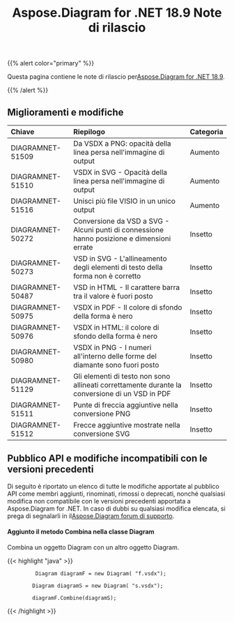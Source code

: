 ﻿---
title: Aspose.Diagram for .NET 18.9 Note di rilascio
type: docs
weight: 40
url: /it/net/aspose-diagram-for-net-18-9-release-notes/
---
{{% alert color="primary" %}} 

 Questa pagina contiene le note di rilascio per[Aspose.Diagram for .NET 18.9](https://www.nuget.org/packages/Aspose.Diagram/18.9.0).

{{% /alert %}} 
## **Miglioramenti e modifiche**

|**Chiave**|**Riepilogo**|**Categoria**|
|:- |:- |:- |
|DIAGRAMNET-51509|Da VSDX a PNG: opacità della linea persa nell'immagine di output|Aumento|
|DIAGRAMNET-51510|VSDX in SVG - Opacità della linea persa nell'immagine di output|Aumento|
|DIAGRAMNET-51516|Unisci più file VISIO in un unico output|Aumento|
|DIAGRAMNET-50272|Conversione da VSD a SVG - Alcuni punti di connessione hanno posizione e dimensioni errate|Insetto|
|DIAGRAMNET-50273|VSD in SVG - L'allineamento degli elementi di testo della forma non è corretto|Insetto|
|DIAGRAMNET-50487|VSD in HTML - Il carattere barra tra il valore è fuori posto|Insetto|
|DIAGRAMNET-50975|VSDX in PDF - Il colore di sfondo della forma è nero|Insetto|
|DIAGRAMNET-50976|VSDX in HTML: il colore di sfondo della forma è nero|Insetto|
|DIAGRAMNET-50980|VSDX in PNG - I numeri all'interno delle forme del diamante sono fuori posto|Insetto|
|DIAGRAMNET-51129|Gli elementi di testo non sono allineati correttamente durante la conversione di un VSD in PDF|Insetto|
|DIAGRAMNET-51511|Punte di freccia aggiuntive nella conversione PNG|Insetto|
|DIAGRAMNET-51512|Frecce aggiuntive mostrate nella conversione SVG|Insetto|
## **Pubblico API e modifiche incompatibili con le versioni precedenti**
Di seguito è riportato un elenco di tutte le modifiche apportate al pubblico API come membri aggiunti, rinominati, rimossi o deprecati, nonché qualsiasi modifica non compatibile con le versioni precedenti apportata a Aspose.Diagram for .NET. In caso di dubbi su qualsiasi modifica elencata, si prega di segnalarli in il[Aspose.Diagram forum di supporto](https://forum.aspose.com/c/diagram/17).
#### **Aggiunto il metodo Combina nella classe Diagram**
Combina un oggetto Diagram con un altro oggetto Diagram.

{{< highlight "java" >}}

             Diagram diagramF = new Diagram( "f.vsdx");

            Diagram diagramS = new Diagram( "s.vsdx");

            diagramF.Combine(diagramS);

{{< /highlight >}}
